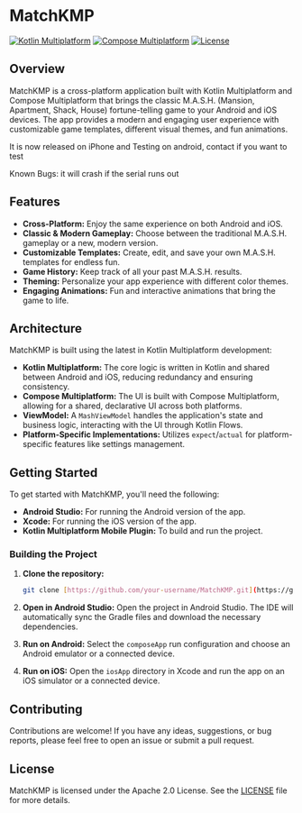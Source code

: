 # MatchKMP

[![Kotlin Multiplatform](https://img.shields.io/badge/Kotlin-Multiplatform-blue.svg?style=flat-square)](https://kotlinlang.org/docs/reference/multiplatform.html)
[![Compose Multiplatform](https://img.shields.io/badge/Compose-Multiplatform-brightgreen.svg?style=flat-square)](https://www.jetbrains.com/compose-multiplatform/)
[![License](https://img.shields.io/badge/License-Apache%202.0-blue.svg)](https://opensource.org/licenses/Apache-2.0)

## Overview

MatchKMP is a cross-platform application built with Kotlin Multiplatform and Compose Multiplatform that brings the classic M.A.S.H. (Mansion, Apartment, Shack, House) fortune-telling game to your Android and iOS devices. The app provides a modern and engaging user experience with customizable game templates, different visual themes, and fun animations.

It is now released on iPhone and Testing on android, contact if you want to test

Known Bugs:
it will crash if the serial runs out

## Features

* **Cross-Platform:** Enjoy the same experience on both Android and iOS.
* **Classic & Modern Gameplay:** Choose between the traditional M.A.S.H. gameplay or a new, modern version.
* **Customizable Templates:** Create, edit, and save your own M.A.S.H. templates for endless fun.
* **Game History:** Keep track of all your past M.A.S.H. results.
* **Theming:** Personalize your app experience with different color themes.
* **Engaging Animations:** Fun and interactive animations that bring the game to life.

## Architecture

MatchKMP is built using the latest in Kotlin Multiplatform development:

* **Kotlin Multiplatform:** The core logic is written in Kotlin and shared between Android and iOS, reducing redundancy and ensuring consistency.
* **Compose Multiplatform:** The UI is built with Compose Multiplatform, allowing for a shared, declarative UI across both platforms.
* **ViewModel:** A `MashViewModel` handles the application's state and business logic, interacting with the UI through Kotlin Flows.
* **Platform-Specific Implementations:** Utilizes `expect`/`actual` for platform-specific features like settings management.

## Getting Started

To get started with MatchKMP, you'll need the following:

* **Android Studio:** For running the Android version of the app.
* **Xcode:** For running the iOS version of the app.
* **Kotlin Multiplatform Mobile Plugin:** To build and run the project.

### Building the Project

1.  **Clone the repository:**
    ```bash
    git clone [https://github.com/your-username/MatchKMP.git](https://github.com/your-username/MatchKMP.git)
    ```
2.  **Open in Android Studio:**
    Open the project in Android Studio. The IDE will automatically sync the Gradle files and download the necessary dependencies.

3.  **Run on Android:**
    Select the `composeApp` run configuration and choose an Android emulator or a connected device.

4.  **Run on iOS:**
    Open the `iosApp` directory in Xcode and run the app on an iOS simulator or a connected device.

## Contributing

Contributions are welcome! If you have any ideas, suggestions, or bug reports, please feel free to open an issue or submit a pull request.

## License

MatchKMP is licensed under the Apache 2.0 License. See the [LICENSE](LICENSE) file for more details.
